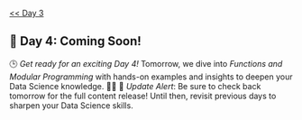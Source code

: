 [<< Day 3](../README.md) <!--| [Day 5 >>](../) -->
## 🚀 Day 4: Coming Soon!
🕒 *Get ready for an exciting Day 4!* Tomorrow, we dive into *Functions and Modular Programming* with hands-on examples and insights to deepen your Data Science knowledge. 🔧✨
🔔 *Update Alert*: Be sure to check back tomorrow for the full content release! Until then, revisit previous days to sharpen your Data Science skills.
